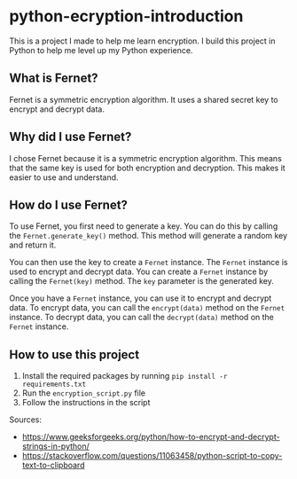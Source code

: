 # python-ecryption-introduction

This is a project I made to help me learn encryption.
I build this project in Python to help me level up my Python experience.

## What is Fernet?

Fernet is a symmetric encryption algorithm.
It uses a shared secret key to encrypt and decrypt data.

## Why did I use Fernet?

I chose Fernet because it is a symmetric encryption algorithm.
This means that the same key is used for both encryption and decryption.
This makes it easier to use and understand.

## How do I use Fernet?

To use Fernet, you first need to generate a key.
You can do this by calling the `Fernet.generate_key()` method.
This method will generate a random key and return it.

You can then use the key to create a `Fernet` instance.
The `Fernet` instance is used to encrypt and decrypt data.
You can create a `Fernet` instance by calling the `Fernet(key)` method.
The `key` parameter is the generated key.

Once you have a `Fernet` instance, you can use it to encrypt and decrypt data.
To encrypt data, you can call the `encrypt(data)` method on the `Fernet` instance.
To decrypt data, you can call the `decrypt(data)` method on the `Fernet` instance.

## How to use this project

1. Install the required packages by running `pip install -r requirements.txt`
2. Run the `encryption_script.py` file
3. Follow the instructions in the script

Sources:

- https://www.geeksforgeeks.org/python/how-to-encrypt-and-decrypt-strings-in-python/
- https://stackoverflow.com/questions/11063458/python-script-to-copy-text-to-clipboard
